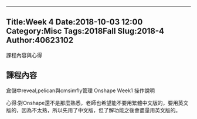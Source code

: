 ---
Title:Week 4
Date:2018-10-03 12:00
Category:Misc
Tags:2018Fall
Slug:2018-4
Author:40623102
--
課程內容與心得

<!--PELICAN_END_SUMMARY -->

課程內容
----
倉儲中reveal,pelican與cmsimfly管理 Onshape Week1 操作說明

心得:對Onshape還不是那麼熟悉，老師也希望能不要用繁體中文版的，要用英文版的，因為不太熟，所以先用了中文版，但了解功能之後會盡量用英文版的。